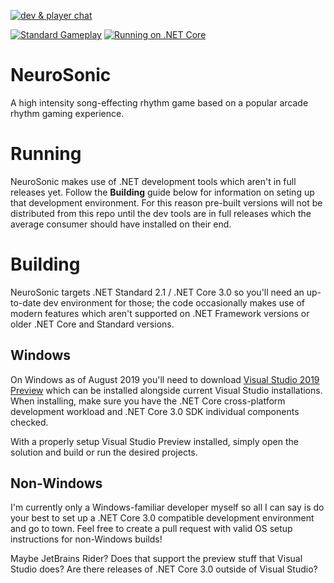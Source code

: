 [![dev & player chat](https://discordapp.com/api/guilds/594032849804591114/widget.png?style=shield)](https://discord.gg/pQkF5HM)

[![Standard Gameplay](https://www.youtube.com/watch?v=3X5OVUh50rA)](https://www.youtube.com/watch?v=3X5OVUh50rA)
[![Running on .NET Core](https://img.youtube.com/vi/I5wOUcjP_MQ/2.jpg)](https://www.youtube.com/watch?v=I5wOUcjP_MQ)

# NeuroSonic
A high intensity song-effecting rhythm game based on a popular arcade rhythm gaming experience.

# Running
NeuroSonic makes use of .NET development tools which aren't in full releases yet. Follow the **Building** guide below for information on seting up that development environment. For this reason pre-built versions will not be distributed from this repo until the dev tools are in full releases which the average consumer should have installed on their end.

# Building
NeuroSonic targets .NET Standard 2.1 / .NET Core 3.0 so you'll need an up-to-date dev environment for those; the code occasionally makes use of modern features which aren't supported on .NET Framework versions or older .NET Core and Standard versions.

## Windows
On Windows as of August 2019 you'll need to download [Visual Studio 2019 Preview](https://visualstudio.microsoft.com/vs/preview/) which can be installed alongside current Visual Studio installations.
When installing, make sure you have the .NET Core cross-platform development workload and .NET Core 3.0 SDK individual components checked.

With a properly setup Visual Studio Preview installed, simply open the solution and build or run the desired projects.

## Non-Windows
I'm currently only a Windows-familiar developer myself so all I can say is do your best to set up a .NET Core 3.0 compatible development environment and go to town. Feel free to create a pull request with valid OS setup instructions for non-Windows builds!

Maybe JetBrains Rider? Does that support the preview stuff that Visual Studio does? Are there releases of .NET Core 3.0 outside of Visual Studio?
